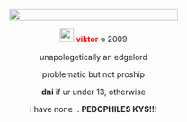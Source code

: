 <p align="center">
<img src="https://gifcity.carrd.co/assets/images/gallery39/6130186d.gif?v=52814815" 
     width="300" 
     height="20" />
</p>

<p align="center">
<img src="https://gifcity.carrd.co/assets/images/gallery78/8ddc28ed.gif?v=52814815" width="25" height="25" /> <b><font color="red">  viktor </font></b> 𖦹 2009 
</p>

<p align="center">
unapologetically an edgelord </p>
<p align="center">
  problematic but not proship  </p>
<p align="center">
<b>dni</b> if ur under 13, otherwise </p>
<p align="center">
i have none .. <b>PEDOPHILES KYS!!!</b> </p>

<p align="center">
<img src="https://gifcity.carrd.co/assets/images/gallery246/8da0d2ae.png?v=52814815" width="20" height="10" />
</p>
